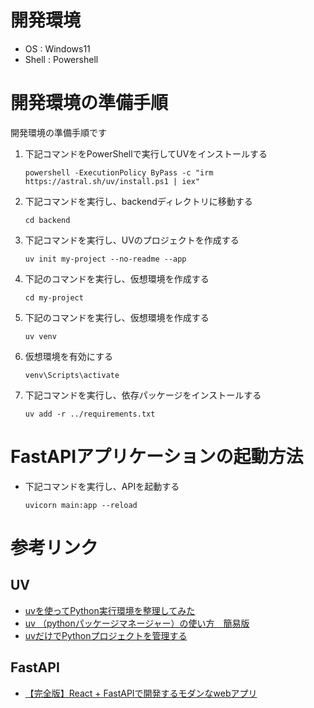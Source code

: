 # 開発環境
- OS : Windows11
- Shell : Powershell

# 開発環境の準備手順
開発環境の準備手順です
1. 下記コマンドをPowerShellで実行してUVをインストールする
   ```
   powershell -ExecutionPolicy ByPass -c "irm https://astral.sh/uv/install.ps1 | iex"
   ```
2. 下記コマンドを実行し、backendディレクトリに移動する
   ```
   cd backend
   ```
3. 下記コマンドを実行し、UVのプロジェクトを作成する
    ```
    uv init my-project --no-readme --app
    ```
4. 下記のコマンドを実行し、仮想環境を作成する
    ```
    cd my-project
    ```
5. 下記のコマンドを実行し、仮想環境を作成する
    ```
    uv venv
    ```
6. 仮想環境を有効にする  
    ```
    venv\Scripts\activate
    ```
7. 下記コマンドを実行し、依存パッケージをインストールする
    ```
    uv add -r ../requirements.txt
    ```

# FastAPIアプリケーションの起動方法 
- 下記コマンドを実行し、APIを起動する
      
    ```
    uvicorn main:app --reload
    ```

# 参考リンク
## UV
- [uvを使ってPython実行環境を整理してみた](https://dev.classmethod.jp/articles/i-like-uv/)
- [uv （pythonパッケージマネージャー）の使い方　簡易版](https://qiita.com/futakuchi0117/items/9ec8bd84797fed180647)
- [uvだけでPythonプロジェクトを管理する](https://zenn.dev/turing_motors/articles/594fbef42a36ee)

## FastAPI
- [【完全版】React + FastAPIで開発するモダンなwebアプリ](https://zenn.dev/sawao/articles/15a9cf0e3360a7)